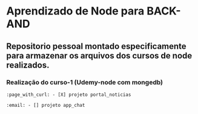 # Aprendizado de Node para BACK-AND

## Repositorio pessoal montado especificamente para armazenar os arquivos dos cursos de node realizados.

  ### Realização do curso-1 (Udemy-node com mongedb)

    :page_with_curl: - [X] projeto portal_noticias
    
    :email: - [] projeto app_chat

